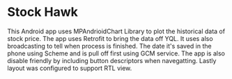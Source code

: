# Stock Hawk
This Android app uses MPAndrioidChart Library to plot the historical data of stock price. The app uses Retrofit to bring the data off YQL. It uses also broadcasting to tell when process is finished. The date it's saved in the phone using Scheme and is pull off first using GCM service.
The app is also disable friendly by including button descriptors when navegatting. Lastly layout was configured to support RTL view.
